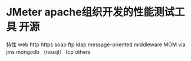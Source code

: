 # JMeter apache组织开发的性能测试工具 开源

特性
    web http https
    soap
    ftp
    ldap
    message-oriented middleware MOM via jms
    mongodb （nosql）
    tcp 
    others